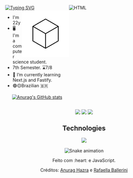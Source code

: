 <a href="https://git.io/typing-svg"><img src="https://readme-typing-svg.demolab.com?font=Bebas+Neue&size=40&duration=3000&pause=500&color=3D96F7&background=4BFF1B00&multiline=true&random=false&width=600&height=100&lines=Hi%2C+I'm+Gabriel+Barros;I'm+Software+Engineer" alt="Typing SVG" /></a>
  <img align="right" style="vertical-align:top" alt="HTML" height="300" width="300" src="https://user-images.githubusercontent.com/76067595/208677077-2c9852d7-05bb-4de6-a733-9c32d0ae2ae7.svg">
  <img align="right" style="vertical-align:top" alt="HTML" height="150" width="150" src="public/geometry-animation.gif">
 
 <ul dsplay="inline-block">
    <li style="vertical-align:top;"> I'm 22y</li>
    <li> 🖥 I'm a computer science student.
    <li> 7th Semester. ⌛7/8
    <li> 🌱 I’m currently learning Next.js and Fastify.
    <li> 🟢🟡Brazilian 🇧🇷
</ul>
 
  
</div>

<div display="flex" justify-content="space-around" align="center" >
  
 [![Anurag's GitHub stats](https://github-readme-stats.vercel.app/api?username=ugabb)](https://github.com/ugabb/github-readme-stats)
  
 </div>


<div align="center" valign="top"><br>

<div align="center">
  <!--<a href="https://www.youtube.com/channel/UCViaNBT0SIeiVnZSEEtIfjw?sub_confirmation=1" target="_blank"><img src="https://img.shields.io/badge/YouTube-FF0000?style=for-the-badge&logo=youtube&logoColor=white" target="_blank"></a>-->
<!--   <a href="https://www.instagram.com/ugab__/" target="_blank"><img src="https://img.shields.io/badge/-Instagram-%23E4405F?style=for-the-badge&logo=instagram&logoColor=white" target="_blank"></a> -->
  <!-- <a href="https://www.facebook.com/pr.eduardoribeiro" target="_blank"><img src="https://img.shields.io/badge/Facebook-1877F2?style=for-the-badge&logo=facebook&logoColor=white" target="_blank"></a>  -->
  <a href="https://gabrieldev.pro" target="_blank"><img src="https://img.shields.io/badge/portfolio-000000?style=for-the-badge&logo=About.me&logoColor=white" target="_blank"></a> 
  <a href="https://www.linkedin.com/in/ugab/" target="_blank"><img src="https://img.shields.io/badge/-LinkedIn-%230077B5?style=for-the-badge&logo=linkedin&logoColor=white" target="_blank"></a> 
  <a href="mailto:ugabrieldev@gmail.com"><img src="https://img.shields.io/badge/-Gmail-%23333?style=for-the-badge&logo=gmail&logoColor=white" target="_blank"></a>
</div>


<h2>Technologies</h2>

 <p align="center">
  <a href="https://skillicons.dev">
    <img src="https://skillicons.dev/icons?i=nextjs,react,angular,tailwindcss,sass,nodejs,express,spring,java,mongodb,postgresql,html,css,javascript,typescript,git,github" />
  </a>
</p>




<div align="center">
  
  ![Snake animation](https://github.com/danielbped/danielbped/blob/output/github-contribution-grid-snake.svg)
  
</div>

<div align="center">
  <p>Feito com :heart: e JavaScript.</p>
  <p>Créditos: <a href="https://github.com/anuraghazra/github-readme-stats">Anurag Hazra</a> e <a href="https://github.com/rafaballerini">Rafaella Ballerini</a></p>
</div>
